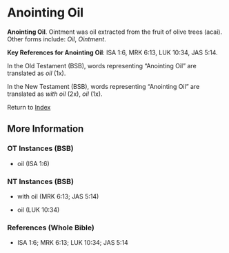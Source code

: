 # Anointing Oil
**Anointing Oil**. 
Ointment was oil extracted from the fruit of olive trees (acai). 
Other forms include: 
*Oil*, *Ointment*. 


**Key References for Anointing Oil**: 
ISA 1:6, MRK 6:13, LUK 10:34, JAS 5:14. 


In the Old Testament (BSB), words representing “Anointing Oil” are translated as 
*oil* (1x). 


In the New Testament (BSB), words representing “Anointing Oil” are translated as 
*with oil* (2x), *oil* (1x). 


Return to [Index](00-Index.md)

## More Information

### OT Instances (BSB)

* oil (ISA 1:6)



### NT Instances (BSB)

* with oil (MRK 6:13; JAS 5:14)

* oil (LUK 10:34)



### References (Whole Bible)

* ISA 1:6; MRK 6:13; LUK 10:34; JAS 5:14



